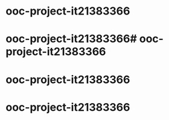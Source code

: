 # ooc-project-it21383366
# ooc-project-it21383366# ooc-project-it21383366
# ooc-project-it21383366
# ooc-project-it21383366
